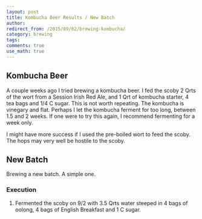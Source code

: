 ```yaml
---
layout: post
title: Kombucha Beer Results / New Batch
author:
redirect_from: /2015/09/02/brewing-kombucha/
category: brewing
tags: 
comments: true
use_math: true
---
```


## Kombucha Beer

A couple weeks ago I tried brewing a kombucha beer. I fed the scoby 2 Qrts of
the wort from a Session Irish Red Ale, and 1 Qrt of kombucha starter, 4 tea
bags and 1/4 C sugar. This is not worth repeating. The kombucha is vinegary and
flat. Perhaps I let the kombucha ferment for too long, between 1.5 and 2
weeks.  If one were to try this again, I recommend fermenting for a week only.

I might have more success if I used the pre-boiled wort to feed the scoby. The
hops may very well be hostile to the scoby.

## New Batch

Brewing a new batch. A simple one.

### Execution

1. Fermented the scoby on 9/2 with 3.5 Qrts water steeped in 4 bags of
   oolong, 4 bags of English Breakfast and 1 C sugar. 



